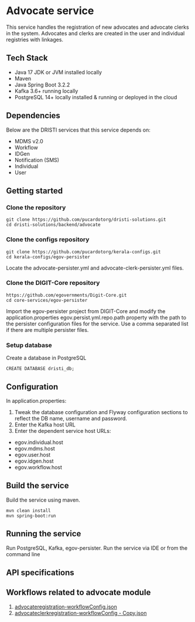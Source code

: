 # Advocate service

This service handles the registration of new advocates and advocate clerks in the system. Advocates and clerks are created in the user and individual registries with linkages.

## Tech Stack

- Java 17 JDK or JVM installed locally
- Maven 
- Java Spring Boot 3.2.2
- Kafka 3.6+ running locally
- PostgreSQL 14+ locally installed & running or deployed in the cloud

## Dependencies

Below are the DRISTI services that this service depends on:
- MDMS v2.0
- Workflow
- IDGen
- Notification (SMS)
- Individual
- User

## Getting started

### Clone the repository
```
git clone https://github.com/pucardotorg/dristi-solutions.git
cd dristi-solutions/backend/advocate
```

### Clone the configs repository
```
git clone https://github.com/pucardotorg/kerala-configs.git
cd kerala-configs/egov-persister
```
Locate the advocate-persister.yml and advocate-clerk-persister.yml files.

### Clone the DIGIT-Core repository

```
https://github.com/egovernments/Digit-Core.git
cd core-services/egov-persister
```

Import the egov-persister project from DIGIT-Core and modify the application.properties egov.persist.yml.repo.path property with the path to the persister configuration files for the service. Use a comma separated list if there are multiple persister files.

### Setup database

Create a database in PostgreSQL

```CREATE DATABASE dristi_db;```

## Configuration
In application.properties:

1. Tweak the database configuration and Flyway configuration sections to reflect the DB name, username and password.
2. Enter the Kafka host URL
3. Enter the dependent service host URLs:
- egov.individual.host
- egov.mdms.host
- egov.user.host
- egov.idgen.host
- egov.workflow.host

## Build the service

Build the service using maven.

```
mvn clean install
mvn spring-boot:run
```

## Running the service
Run PostgreSQL, Kafka, egov-persister. Run the service via IDE or from the command line

## API specifications

## Workflows related to advocate module

1. [advocateregistration-workflowConfig.json](../../docs/Advocate/worfkow/advocateregistration-workflowConfig.json)
2. [advocateclerkregistration-workflowConfig - Copy.json](..%2F..%2Fdocs%2FAdvocate%2Fworfkow%2Fadvocateclerkregistration-workflowConfig%20-%20Copy.json)
